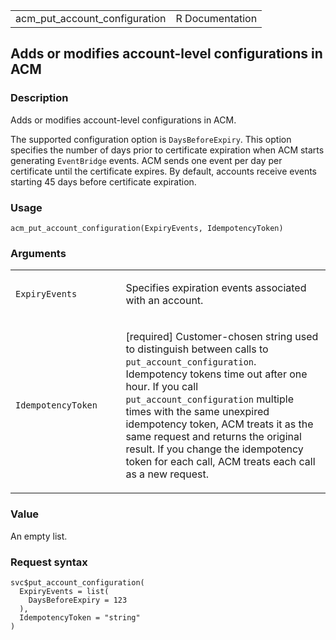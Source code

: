 <table style="width: 100%;">
<tbody>
<tr class="odd">
<td>acm_put_account_configuration</td>
<td style="text-align: right;">R Documentation</td>
</tr>
</tbody>
</table>

## Adds or modifies account-level configurations in ACM

### Description

Adds or modifies account-level configurations in ACM.

The supported configuration option is `DaysBeforeExpiry`. This option
specifies the number of days prior to certificate expiration when ACM
starts generating `EventBridge` events. ACM sends one event per day per
certificate until the certificate expires. By default, accounts receive
events starting 45 days before certificate expiration.

### Usage

    acm_put_account_configuration(ExpiryEvents, IdempotencyToken)

### Arguments

<table>
<colgroup>
<col style="width: 35%" />
<col style="width: 65%" />
</colgroup>
<tbody>
<tr class="odd">
<td><code
id="acm_put_account_configuration_:_ExpiryEvents">ExpiryEvents</code></td>
<td><p>Specifies expiration events associated with an account.</p></td>
</tr>
<tr class="even">
<td><code
id="acm_put_account_configuration_:_IdempotencyToken">IdempotencyToken</code></td>
<td><p>[required] Customer-chosen string used to distinguish between
calls to <code>put_account_configuration</code>. Idempotency tokens time
out after one hour. If you call <code>put_account_configuration</code>
multiple times with the same unexpired idempotency token, ACM treats it
as the same request and returns the original result. If you change the
idempotency token for each call, ACM treats each call as a new
request.</p></td>
</tr>
</tbody>
</table>

### Value

An empty list.

### Request syntax

    svc$put_account_configuration(
      ExpiryEvents = list(
        DaysBeforeExpiry = 123
      ),
      IdempotencyToken = "string"
    )
